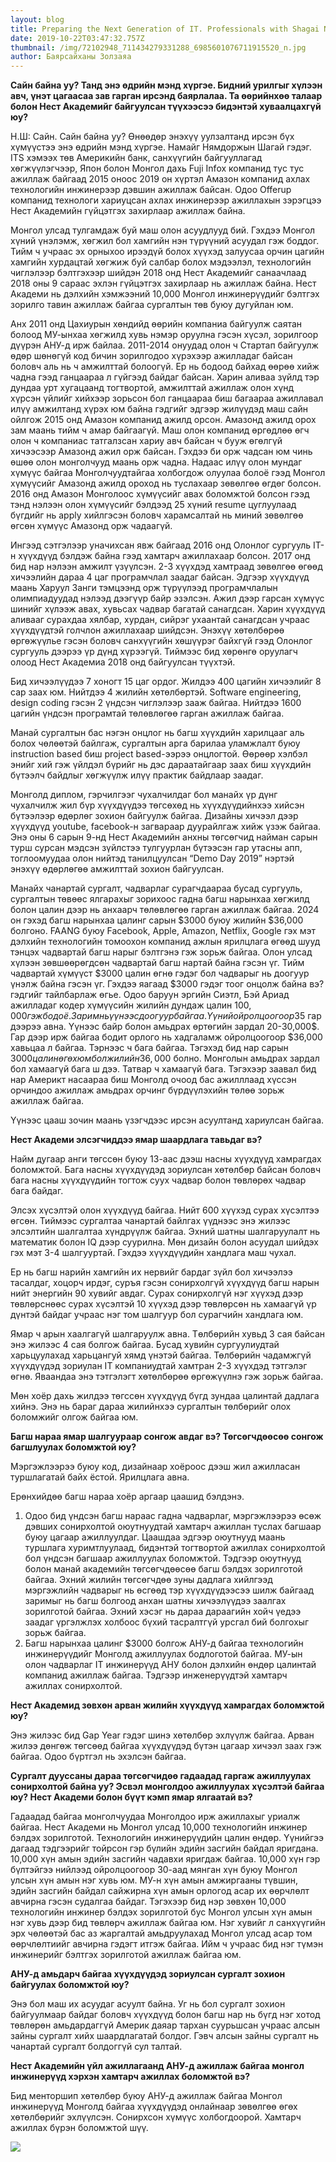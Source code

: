 ```yaml
---
layout: blog
title: Preparing the Next Generation of IT. Professionals with Shagai Nyamdorj
date: 2019-10-22T03:47:32.757Z
thumbnail: /img/72102948_711434279331288_6985601076711915520_n.jpg
author: Баярсайханы Золзаяа
---
```

**Сайн байна уу? Танд энэ өдрийн мэнд хүргэе. Бидний урилгыг хүлээн авч, үнэт цагаасаа зав гарган ирсэнд баярлалаа. Та өөрийнхөө талаар болон Нeст Акадeмийг байгуулсан түүхээсээ бидэнтэй хуваалцахгүй юу?**

Н.Ш: Сайн. Сайн байна уу? Өнөөдөр энэхүү уулзалтанд ирсэн бүх хүмүүстээ энэ өдрийн мэнд хүргэе. Намайг Нямдоржын Шагай гэдэг. ITS хэмээх төв Америкийн банк, санхүүгийн байгууллагад  хөгжүүлэгчээр, Япон болон Монгол дахь Fuji Infox компанид тус тус ажиллаж байгаад 2015 оноос 2019 он хүртэл Амазон компанид ахлах технологийн инжинерээр дэвшин ажиллаж байсан. Oдоо Offerup компанид технологи хариуцсан ахлах инжинерээр ажиллахын зэрэгцээ Нест Академийн гүйцэтгэх захирлаар ажиллаж байна.  

Монгол улсад тулгамдаж буй маш олон асуудлууд бий. Гэхдээ Монгол хүний үнэлэмж, хөгжил бол хамгийн нэн түрүүний асуудал гэж боддог. Тийм ч учраас эх орныхоо ирээдүй болох хүүхэд залуусаа орчин цагийн хамгийн хурдацтай хөгжиж буй салбар болох мэдээлэл, тeхнологийн чиглэлээр бэлтгэхээр шийдэн 2018 онд Нeст Академийг санаачлаад 2018 оны 9 сараас эхлэн гүйцэтгэх захирлаар нь ажиллаж байна. Нeст Академи нь дэлхийн хэмжээний 10,000 Монгол инжинерүүдийг бэлтгэх зорилго тавин ажиллаж байгаа сургалтын төв буюу дугуйлан юм. 

Aнх 2011 онд Цахиурын хөндийд өөрийн компаниа байгуулж саятан болоод МУ-ынхаа хөгжилд хувь нэмэр оруулна гэсэн хүсэл, зорилгоор дүүрэн АНУ-д ирж байлаа. 2011-2014 онуудад олон ч Стартап байгуулж өдөр шөнөгүй код бичин зорилгодоо хүрэхээр ажилладаг байсан боловч аль нь ч амжилттай болоогүй. Ер нь бодоод байхад өөрөө хийж чадна гээд ганцаараа л гүйгээд байдаг байсан. Харин аливаа зүйлд тэр дундаа урт хугацаанд тогтвортой, амжилттай ажиллаж олон хүнд хүрсэн үйлийг хийхээр зорьсон бол ганцаараа биш багаараа ажиллавал илүү амжилтанд хүрэх юм байна гэдгийг эдгээр жилүүдэд маш сайн ойлгож 2015 онд Амазон компанид ажилд орсoн. Амазонд ажилд орох зам маань тийм ч амар байгаагүй. Маш олон компанид өргөдлөө өгч олон ч компаниас татгалзсан хариу авч байсан ч бууж өгөлгүй хичээсээр Амазонд ажил орж байсан. Гэхдээ би орж чадсан юм чинь өшөө олон монголчууд маань орж чадна. Надаас илүү олон мундаг хүмүүс байгаа Mонголчуудтайгаа холбогдож олуулаа болоё гээд Монгол хүмүүсийг Амазонд ажилд ороход нь туслахаар зөвөлгөө өгдөг болсон. 2016 онд Амазон Монголоос хүмүүсийг авах боломжтой болсон гээд тэнд нэлээн олон хүмүүсийг бэлдээд 25 хүний resume цуглуулаад бүгдийг нь apply хийлгэсэн боловч харамсалтай нь миний зөвөлгөө өгсөн хүмүүс Амазонд орж чадаагүй. 

Ингээд сэтгэлээр уначихсан явж байгаад 2016 онд Олонлог сургууль IT-н хүүхдүүд бэлдэж байна гээд хамтарч ажиллахаар болсон. 2017 онд бид нар нэлээн амжилт үзүүлсэн. 2-3 хүүхдэд хамтраад зөвөлгөө өгөөд хичээлийн дараа 4 цаг  програмчлал заадаг байсан. Эдгээр хүүхдүүд маань Харуул Занги тэмцээнд орж түрүүлээд програмчлалын олимпиадуудад нэлээд дээгүүр байр эзэлсэн. Ажил дээр гарсан хүмүүс шинийг хүлээж авах, хувьсах чадвар багатай санагдсан. Харин хүүхдүүд аливааг сурахдаа хялбар, хурдан, сийрэг ухаантай санагдсан учраас хүүхдүүдтэй голчлон ажиллахаар шийдсэн. Энэхүү хөтөлбөрөө өргөжүүльe гэсэн боловч санхүүгийн хөшүүрэг байхгүй гээд Олонлог сургууль дээрээ үр дүнд хүрээгүй. Тиймээс бид хөрөнгө оруулагч олоод Нeст Акадeмиа 2018 онд байгуулсан түүхтэй.

Бид хичээлүүдээ 7 хоногт 15 цаг ордог. Жилдээ 400 цагийн хичээлийг 8 сар заах юм. Нийтдээ 4 жилийн хөтөлбөртэй. Software engineering, design coding гэсэн 2 үндсэн чиглэлээр зааж байгаа. Нийтдээ 1600 цагийн үндсэн програмтай төлөвлөгөө гарган ажиллаж байгаа. 

Манай сургалтын бас нэгэн онцлог нь багш хүүхдийн харилцааг аль болох чөлөөтэй байлгаж, сургалтын арга барилаа уламжлалт буюу instruction based биш project based-ээрээ онцлогтой. Өөрөөр хэлбэл энийг хий гэж үйлдэл бүрийг нь дэс дараатайгаар заах биш хүүхдийн бүтээлч байдлыг хөгжүүлж илүү практик байдлаар заадаг.

Монголд диплом, гэрчилгээг чухалчилдаг бол манайх үр дүнг чухалчилж жил бүр хүүхдүүдээ төгсөхөд нь хүүхдүүдийнхээ хийсэн бүтээлээр өдөрлөг зохион байгуулж байгаа. Дизайны хичээл дээр хүүхдүүд youtube, facebook-н загвараар дуурайлгаж хийж үзэж байгаа. Энэ оны 6 сарын 9-нд Нест Академийн анхны төгсөгчид найман сарын турш сурсан мэдсэн зүйлстээ тулгуурлан бүтээсэн гар утасны апп, тоглоомуудаа олон нийтэд танилцуулсан “Demo Day 2019” нэртэй энэхүү өдөрлөгөө амжилттай зохион байгуулсан.

Манайх чанартай сургалт, чадварлаг сурагчдаараа бусад сургууль, сургалтын төвөөс ялгарахыг зорихоос гадна багш нарынхаа хөгжилд болон цалин дээр нь анхаарч төлөвлөгөө гарган ажиллаж байгаа. 2024 он гэхэд багш нарынхаа цалинг сарын $3000 буюу жилийн $36,000 болгоно. FAANG буюу Facebook, Apple, Amazon, Netflix, Google гэх мэт дэлхийн технологийн томоохон компанид ажлын ярилцлага өгөөд шууд тэнцэх чадвартай багш нарыг бэлтгэнэ гэж зорьж байгаа. Олон улсад хүлээн зөвшөөрөгдсөн чадвартай багш нартай байна гэсэн үг. Тийм чадвартай хүмүүст $3000 цалин өгнө гэдэг бол чадварыг нь доогуур үнэлж байна  гэсэн үг. Гэхдээ яагаад  $3000 гэдэг тоог онцолж байна вэ? гэдгийг тайлбарлаж өгье. Одоо баруун эргийн Сиэтл, Бэй Ариад ажилладаг кодер хүмүүсийн жилийн дундаж цалин $100,000 гэж бодоё. Зарим нь үүнээс доогуур байгаа. Үүний ойролцоогоор 35% нь татварт явж байгаа. Тэгэхээр 75,000$ гар дээрээ авна. Үүнээс байр болон амьдрах өртөгийн зардал 20-30,000$. Гар дээр ирж байгаа бодит орлого нь хадгаламж ойролцоогоор $36,000 хавьцаа л байгаа. Тэрнээс ч бага байгаа. Тэгэхэд бид нар сарын $3000 цалин өгөх юм бол жилийн 36,000$ болно. Монголын амьдрах зардал бол хамаагүй бага ш дээ. Татвар ч хамаагүй бага. Тэгэхээр заавал бид нар Америкт насаараа биш Монголд очоод бас ажилллаад хүссэн орчиндоо ажиллаж амьдрах орчинг бүрдүүлэхийн төлөө зорьж ажиллаж байгаа. 

Үүнээс цааш зочин маань үзэгчдээс ирсэн асуултанд хариулсан байгаа. 

**Нест Академи элсэгчиддээ ямар шаардлага тавьдаг вэ?**

Найм дугаар анги төгссөн буюу 13-аас дээш насны хүүхдүүд хамрагдах боломжтой. Бага насны хүүхдүүдэд зориулсан хөтөлбөр байсан боловч бага насны хүүхдүүдийн тогтож суух чадвар болон төвлөрөх чадвар бага байдаг.  

Элсэх хүсэлтэй олон хүүхдүүд байгаа. Нийт 600 хүүхэд сурах хүсэлтээ өгсөн. Тиймээс сургалтаа чанартай байлгах үүднээс энэ жилээс элсэлтийн шалгалтаа хүндрүүлж байгаа. Эхний шатны шалгаруулалт нь математик болон IQ дээр суурилна. Мөн дизайн болон асуудал шийдэх гэх мэт 3-4 шалгууртай. Гэхдээ хүүхдүүдийн хандлага маш чухал. 

Ер нь багш нарийн хамгийн их нервийг бардаг зүйл бол хичээлээ тасалдаг, хоцорч ирдэг, суръя гэсэн сонирхолгүй хүүхдүүд багш нарын нийт энергийн  90 хувийг авдаг. Сурах сонирхолгүй нэг хүүхэд дээр төвлөрснөөс сурах хүсэлтэй 10 хүүхэд дээр төвлөрсөн нь хамаагүй үр дүнтэй байдаг учраас нэг том шалгуур бол сурагчийн хандлага юм.  

Ямар ч арын хаалгагүй шалгаруулж авна. Tөлбөрийн хувьд 3 сая байсан энэ жилээс 4 сая болгож байгаа. Бусад хувийн сургуулиудтай харьцуулахад харьцангуй хямд үнэтэй байгаа. Төлбөрийн чадамжгүй хүүхдүүдэд зориулан IT компаниудтай хамтран 2-3 хүүхдэд тэтгэлэг өгнө. Яваандаа энэ тэтгэлэгт хөтөлбөрөө өргөжүүлнэ гэж зорьж байгаа.

Мөн хоёр дахь жилдээ төгссөн хүүхдүүд бүгд зундаа цалинтай дадлага хийнэ. Энэ нь бараг дараа жилийнхээ сургалтын төлбөрийг олох боломжийг олгож байгаа юм. 

**Багш нараа ямар шалгуураар сонгож авдаг вэ? Төгсөгчдөөсөө сонгож багшлуулах боломжтой юу?** 

Мэргэжлээрээ буюу код, дизайнаар хоёроос дээш жил ажилласан туршлагатай байх ёстой. Ярилцлага авна. 

Ерөнхийдөө багш нараа хоёр аргаар цаашид бэлдэнэ. 

1. Одоо бид үндсэн багш нараас гадна чадварлаг, мэргэжлээрээ өсөж дэвших сонирхолтой оюутнуудтай хамтарч ажиллан  туслах багшаар буюу цагаар ажиллуулдаг. Цаашдаа эдгээр оюутнууд маань туршлага хуримтлуулаад, бидэнтэй тогтвортой ажиллах сонирхолтой бол үндсэн багшаар ажиллуулах боломжтой. Тэдгээр оюутнууд болон манай академийн төгсөгчдөөсөө багш бэлдэх зорилготой байгаа. Эхний жилийн төгсөгчдөө зуны дадлага хийлгээд мэргэжлийн чадварыг нь өсгөөд тэр хүүхдүүдээсээ шилж байгаад заримыг нь багш болгоод анхан шатны хичээлүүдээ заалгах зорилготой байгаа. Эхний хэсэг нь дараа дараагийн хойч үедээ заадаг үргэлжлэх холбоос бүхий тасралтгүй урсгал бий болгохыг зорьж байгаа.  
2. Багш нарынхаа цалинг $3000 болгож АНУ-д байгаа технологийн инжинерүүдийг Монголд ажиллуулах бодлоготой бaйгаа. МУ-ын олон чадварлаг IT инжинерүүд АНУ болон дэлхийн өндөр цалинтай компанид ажиллаж байгаа. Тэдгээр инженерүүдтэй хамтарч ажиллах сонирхолтой. 

**Нeст Академид зөвхөн арван жилийн хүүхдүүд хамрагдах боломжтой юу?**

Энэ жилээс бид Gap Year гэдэг шинэ хөтөлбөр эхлүүлж байгаа. Арван жилээ дөнгөж төгсөөд байгаа хүүхдүүдэд бүтэн цагаар хичээл заах гэж байгаа. Одоо бүртгэл нь эхэлсэн байгаа. 

**Сургалт дууссаны дараа төгсөгчидөө гадаадад гаргаж ажиллуулах сонирхолтой байна уу? Эсвэл монголдоо ажиллуулах хүсэлтэй байгаа юу? Нeст Академи болон бүүт кэмп ямар ялгаатай вэ?**

Гадаадад байгаа монголчуудаа Монголдоо ирж ажиллахыг уриалж байгаа. Нeст Академи нь Монгол улсад 10,000 технологийн инжинер бэлдэх зорилготой. Технологийн инжинерүүдийн цалин өндөр. Үүнийгээ дагаад тэдгээрийг тойрсон гэр бүлийн эдийн засгийн байдал яригдана. 10,000 xүн амын эдийн засгийн чадавхи яригдаж байгаа. 10,000 хүн гэр бүлтэйгээ нийлээд ойролцоогоор 30-аад мянган хүн буюу Монгол улсын хүн амын нэг хувь юм.  МУ-н хүн амын амжиргааны түвшин, эдийн засгийн байдал сайжирна хүн амын орлогод асар их өөрчлөлт авчирна гэсэн судалгаа байдаг. Тэгэхээр бид нэр зөвхөн 10,000 технологийн инжинер бэлдэх зорилготой бус Монгол улсын хүн амын нэг хувь дээр бид төвлөрч ажиллаж байгаа юм. Нэг хувийг л санхүүгийн эрх чөлөөтэй бас аз жаргалтай амьдруулахад Монгол улсад асар том өөрчлөлтиийг авчирна гэдэгт итгэж байгаа. Ийм ч учраас бид нэг түмэн инжинерийг бэлтгэх зорилготой ажиллаж байгаа юм.

**АНУ-д амьдарч байгаа хүүхдүүдэд зориулсан сургалт зохион байгуулах боломжтой юу?** 

Энэ бол маш их асуудаг асуулт байна. Уг нь бол сургалт зохион байгуулмаар байдаг боловч хүүхдүүд болон багш нар нь бүгд нэг хотод төвлөрөн амьдардаггүй Америк даяар тархан суурьшсан учраас алсын зайны сургалт хийх шаардлагатай болдог. Гэвч алсын зайны сургалт нь чанартай сургалт болдоггүй сул талтай.

**Нeст Академийн үйл ажиллагаанд АНУ-д ажиллаж байгаа монгол инжинерүүд хэрхэн хамтарч ажиллах боломжтой вэ?** 

Бид менторшип хөтөлбөр буюу АНУ-д ажиллаж байгаа Монгол инжинерүүд Монголд байгаа хүүхдүүдэд онлайнаар зөвөлгөө өгөх хөтөлбөрийг эхлүүлсэн. Сонирхсон хүмүүс холбогдоорой. Хамтарч ажиллах бүрэн боломжтой шүү.

![](/img/image-from-ios.jpg)
